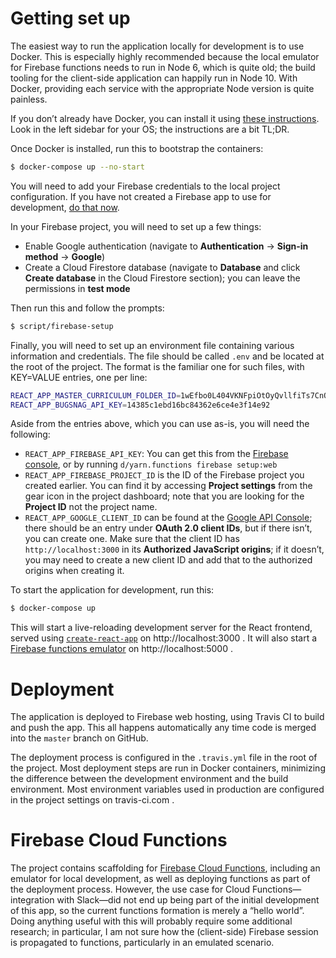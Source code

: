 
# Getting set up

The easiest way to run the application locally for development
is to use Docker. This is especially highly recommended because
the local emulator for Firebase functions needs to run in Node 6, which is
quite old; the build tooling for the client-side application can happily run
in Node 10. With Docker, providing each service with the appropriate Node
version is quite painless.

If you don’t already have Docker, you can install it using [these instructions](https://docs.docker.com/install/). Look in the left sidebar for your OS; the instructions are a bit TL;DR.

Once Docker is installed, run this to bootstrap the containers:

```sh
$ docker-compose up --no-start
```

You will need to add your Firebase credentials to the local
project configuration. If you have not created a Firebase app to use for
development, [do that now](https://console.firebase.google.com/).

In your Firebase project, you will need to set up a few things:

* Enable Google authentication (navigate to **Authentication** &rarr; **Sign-in method** &rarr; **Google**)
* Create a Cloud Firestore database (navigate to **Database** and click **Create database** in the Cloud Firestore section); you can leave the permissions in **test mode**

Then run this and follow the prompts:

```sh
$ script/firebase-setup
```

Finally, you will need to set up an environment file containing various information and credentials. The file should be called `.env` and be located at the root of the project. The format is the familiar one for such files, with KEY=VALUE entries, one per line:

```sh
REACT_APP_MASTER_CURRICULUM_FOLDER_ID=1wEfbo0L404VKNFpiOtOyQvllfiTs7CnO
REACT_APP_BUGSNAG_API_KEY=14385c1ebd16bc84362e6ce4e3f14e92
```

Aside from the entries above, which you can use as-is, you will need the following:

* `REACT_APP_FIREBASE_API_KEY`: You can get this from the [Firebase console](https://console.firebase.google.com/), or by running `d/yarn.functions firebase setup:web`
* `REACT_APP_FIREBASE_PROJECT_ID` is the ID of the Firebase project you created earlier. You can find it by accessing **Project settings** from the gear icon in the project dashboard; note that you are looking for the **Project ID** not the project name.
* `REACT_APP_GOOGLE_CLIENT_ID` can be found at the [Google API Console](https://console.cloud.google.com/apis/credentials); there should be an entry under **OAuth 2.0 client IDs**, but if there isn’t, you can create one. Make sure that the client ID has `http://localhost:3000` in its **Authorized JavaScript origins**; if it doesn’t, you may need to create a new client ID and add that to the authorized origins when creating it.

To start the application for development, run this:

```sh
$ docker-compose up
```

This will start a live-reloading development server for the React frontend, served using [`create-react-app`](https://facebook.github.io/create-react-app/docs/getting-started) on http://localhost:3000 . It will also start a [Firebase functions emulator](https://firebase.google.com/docs/functions/local-emulator) on http://localhost:5000 .

# Deployment

The application is deployed to Firebase web hosting, using Travis CI to build and push the app. This all happens automatically any time code is merged into the `master` branch on GitHub.

The deployment process is configured in the `.travis.yml` file in the root of the project. Most deployment steps are run in Docker containers, minimizing the difference between the development environment and the build environment. Most environment variables used in production are configured in the project settings on travis-ci.com .

# Firebase Cloud Functions

The project contains scaffolding for [Firebase Cloud Functions](https://firebase.google.com/docs/functions/), including an emulator for local development, as well as deploying functions as part of the deployment process. However, the use case for Cloud Functions—integration with Slack—did not end up being part of the initial development of this app, so the current functions formation is merely a “hello world”. Doing anything useful with this will probably require some additional research; in particular, I am not sure how the (client-side) Firebase session is propagated to functions, particularly in an emulated scenario.
